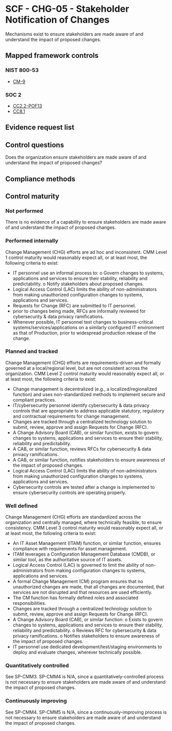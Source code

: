 # SCF - CHG-05 - Stakeholder Notification of Changes
Mechanisms exist to ensure stakeholders are made aware of and understand the impact of proposed changes.
## Mapped framework controls
### NIST 800-53
- [CM-9](../nist80053/cm-9.md)

### SOC 2
- [CC2.2-POF13](../soc2/cc22-pof13.md)
- [CC8.1](../soc2/cc81.md)

## Evidence request list


## Control questions
Does the organization ensure stakeholders are made aware of and understand the impact of proposed changes?

## Compliance methods


## Control maturity
### Not performed
There is no evidence of a capability to ensure stakeholders are made aware of and understand the impact of proposed changes.

### Performed internally
Change Management (CHG) efforts are ad hoc and inconsistent. CMM Level 1 control maturity would reasonably expect all, or at least most, the following criteria to exist:
- IT personnel use an informal process to:
o	Govern changes to systems, applications and services to ensure their stability, reliability and predictability.
o	Notify stakeholders about proposed changes.
- Logical Access Control (LAC) limits the ability of non-administrators from making unauthorized configuration changes to systems, applications and services.
- Requests for Change (RFC) are submitted to IT personnel.
- prior to changes being made, RFCs are informally reviewed for cybersecurity & data privacy ramifications.
- Whenever possible, IT personnel test changes to business-critical systems/services/applications on a similarly configured IT environment as that of Production, prior to widespread production release of the change.

### Planned and tracked
Change Management (CHG) efforts are requirements-driven and formally governed at a local/regional level, but are not consistent across the organization. CMM Level 2 control maturity would reasonably expect all, or at least most, the following criteria to exist:
- Change management is decentralized (e.g., a localized/regionalized function) and uses non-standardized methods to implement secure and compliant practices.
- IT/cybersecurity personnel identify cybersecurity & data privacy controls that are appropriate to address applicable statutory, regulatory and contractual requirements for change management.
- Changes are tracked through a centralized technology solution to submit, review, approve and assign Requests for Change (RFC).
- A Change Advisory Board (CAB), or similar function, exists to govern changes to systems, applications and services to ensure their stability, reliability and predictability.
- A CAB, or similar function, reviews RFCs for cybersecurity & data privacy ramifications.
- A CAB, or similar function, notifies stakeholders to ensure awareness of the impact of proposed changes.
- Logical Access Control (LAC) limits the ability of non-administrators from making unauthorized configuration changes to systems, applications and services.
- Cybersecurity controls are tested after a change is implemented to ensure cybersecurity controls are operating properly.

### Well defined
Change Management (CHG) efforts are standardized across the organization and centrally managed, where technically feasible, to ensure consistency. CMM Level 3 control maturity would reasonably expect all, or at least most, the following criteria to exist:
- An IT Asset Management (ITAM) function, or similar function, ensures compliance with requirements for asset management.
- ITAM leverages a Configuration Management Database (CMDB), or similar tool, as the authoritative source of IT assets.
- Logical Access Control (LAC) is governed to limit the ability of non-administrators from making configuration changes to systems, applications and services.
- A formal Change Management (CM) program ensures that no unauthorized changes are made, that all changes are documented, that services are not disrupted and that resources are used efficiently.
- The CM function has formally defined roles and associated responsibilities.
- Changes are tracked through a centralized technology solution to submit, review, approve and assign Requests for Change (RFC).
- A Change Advisory Board (CAB), or similar function:
o	Exists to govern changes to systems, applications and services to ensure their stability, reliability and predictability.
o	Reviews RFC for cybersecurity & data privacy ramifications.
o	Notifies stakeholders to ensure awareness of the impact of proposed changes.
- IT personnel use dedicated development/test/staging environments to deploy and evaluate changes, wherever technically possible.

### Quantitatively controlled
See SP-CMM3. SP-CMM4 is N/A, since a quantitatively-controlled process is not necessary to ensure stakeholders are made aware of and understand the impact of proposed changes.

### Continuously improving
See SP-CMM4. SP-CMM5 is N/A, since a continuously-improving process is not necessary to ensure stakeholders are made aware of and understand the impact of proposed changes.
